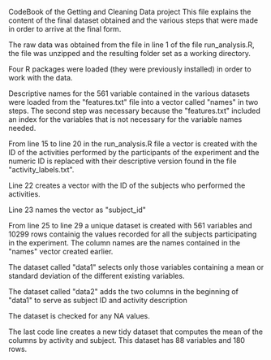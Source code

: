 CodeBook of the Getting and Cleaning Data project
This file explains the content of the final dataset obtained and the various steps that were made in order to arrive at the final form.

The raw data was obtained from the file in line 1 of the file run_analysis.R, the file was unzipped and the resulting folder set as a working directory.

Four R packages were loaded (they were previously installed) in order to work with the data.

Descriptive names for the 561 variable contained in the various datasets were loaded from the "features.txt" file into a vector called "names" in two steps. The second step was necessary because the "features.txt" included an index for the variables that is not necessary for the variable names needed.

From line 15 to line 20 in the run_analysis.R file a vector is created with the ID of the activities performed by the participants of the experiment and the numeric ID is replaced with their descriptive version found in the file "activity_labels.txt".

Line 22 creates a vector with the ID of the subjects who performed the activities.

Line 23 names the vector as "subject_id"

From line 25 to line 29 a unique dataset is created with 561 variables and 10299 rows containig the values recorded for all the subjects participating in the experiment. The column names are the names contained in the "names" vector created earlier.


The dataset called "data1" selects only those variables containing a mean or standard deviation of the different existing variables.

The dataset called "data2" adds the two columns in the beginning of "data1" to serve as subject ID and activity description

The dataset is checked for any NA values.

The last code line creates a new tidy dataset that computes the mean of the columns by activity and subject. This dataset has 88 variables and 180 rows.
